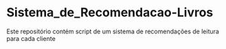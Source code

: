 # Sistema_de_Recomendacao-Livros
Este repositório contém script de um sistema de recomendações de leitura para cada cliente
